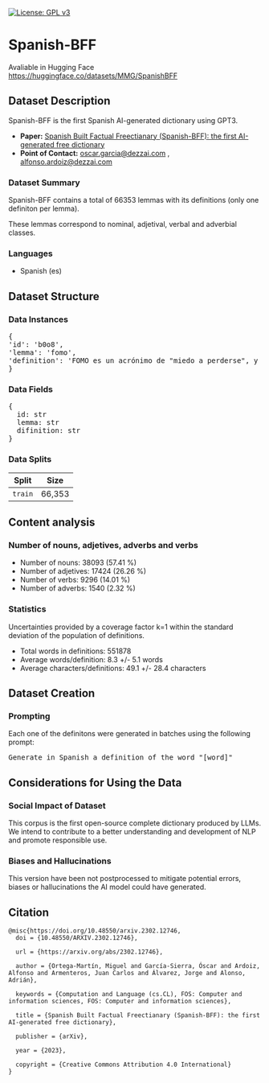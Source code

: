 [![License: GPL v3](https://img.shields.io/badge/License-GNU-blue)](https://github.com/dezzai/Spanish-BFF/blob/main/LICENSE)
# Spanish-BFF

Avaliable in Hugging Face https://huggingface.co/datasets/MMG/SpanishBFF

## Dataset Description

Spanish-BFF is the first Spanish AI-generated dictionary using GPT3.

- **Paper:** [Spanish Built Factual Freectianary (Spanish-BFF): the first AI-generated free dictionary](https://arxiv.org/abs/2302.12746)
- **Point of Contact:** oscar.garcia@dezzai.com , alfonso.ardoiz@dezzai.com


### Dataset Summary

Spanish-BFF contains a total of 66353 lemmas with its definitions (only one definiton per lemma).

These lemmas correspond to nominal, adjetival, verbal and adverbial classes.


### Languages

- Spanish (es)


## Dataset Structure

### Data Instances

<pre>
{
'id': 'b0o8', 
'lemma': 'fomo', 
'definition': 'FOMO es un acrónimo de "miedo a perderse", y se refiere a la ansiedad que uno puede sentir cuando ve que otros están disfrutando de algo que él o ella no está haciendo.', 
}
</pre>

### Data Fields

<pre>
{
  id: str
  lemma: str
  difinition: str
}
</pre>

### Data Splits

| Split | Size |
| ------------- | ------------- |
| `train` | 66,353 |


## Content analysis

### Number of nouns, adjetives, adverbs and verbs

* Number of nouns: 38093 (57.41 %)
* Number of adjetives: 17424 (26.26 %)
* Number of verbs: 9296 (14.01 %)
* Number of adverbs: 1540 (2.32 %)


### Statistics

Uncertainties provided by a coverage factor k=1 within the standard deviation of the population of definitions.

* Total words in definitions: 551878
* Average words/definition: 8.3 +/- 5.1 words
* Average characters/definitions: 49.1 +/- 28.4 characters


## Dataset Creation

### Prompting

Each one of the definitons were generated in batches using the following prompt:
<pre>
Generate in Spanish a definition of the word "[word]"
</pre>

## Considerations for Using the Data

### Social Impact of Dataset

This corpus is the first open-source complete dictionary produced by LLMs. We intend to contribute to a better understanding and development of NLP and promote responsible use. 

### Biases and Hallucinations

This version have been not postprocessed to mitigate potential errors, biases or hallucinations the AI model could have generated.


## Citation 

```
@misc{https://doi.org/10.48550/arxiv.2302.12746,
  doi = {10.48550/ARXIV.2302.12746},
  
  url = {https://arxiv.org/abs/2302.12746},
  
  author = {Ortega-Martín, Miguel and García-Sierra, Óscar and Ardoiz, Alfonso and Armenteros, Juan Carlos and Álvarez, Jorge and Alonso, Adrián},
  
  keywords = {Computation and Language (cs.CL), FOS: Computer and information sciences, FOS: Computer and information sciences},
  
  title = {Spanish Built Factual Freectianary (Spanish-BFF): the first AI-generated free dictionary},
  
  publisher = {arXiv},
  
  year = {2023},
  
  copyright = {Creative Commons Attribution 4.0 International}
}
```
